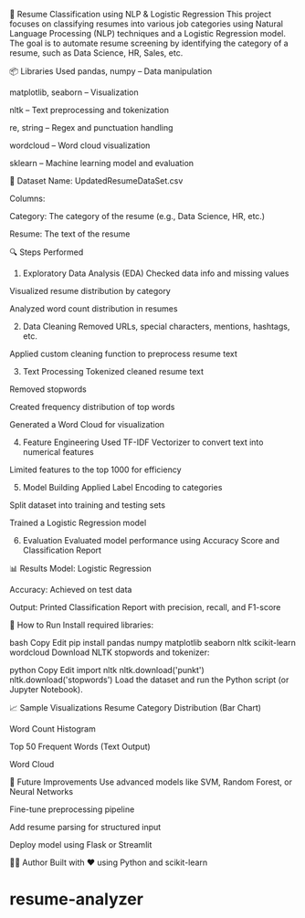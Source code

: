 📄 Resume Classification using NLP & Logistic Regression
This project focuses on classifying resumes into various job categories using Natural Language Processing (NLP) techniques and a Logistic Regression model. The goal is to automate resume screening by identifying the category of a resume, such as Data Science, HR, Sales, etc.

📦 Libraries Used
pandas, numpy – Data manipulation

matplotlib, seaborn – Visualization

nltk – Text preprocessing and tokenization

re, string – Regex and punctuation handling

wordcloud – Word cloud visualization

sklearn – Machine learning model and evaluation

📁 Dataset
Name: UpdatedResumeDataSet.csv

Columns:

Category: The category of the resume (e.g., Data Science, HR, etc.)

Resume: The text of the resume

🔍 Steps Performed
1. Exploratory Data Analysis (EDA)
Checked data info and missing values

Visualized resume distribution by category

Analyzed word count distribution in resumes

2. Data Cleaning
Removed URLs, special characters, mentions, hashtags, etc.

Applied custom cleaning function to preprocess resume text

3. Text Processing
Tokenized cleaned resume text

Removed stopwords

Created frequency distribution of top words

Generated a Word Cloud for visualization

4. Feature Engineering
Used TF-IDF Vectorizer to convert text into numerical features

Limited features to the top 1000 for efficiency

5. Model Building
Applied Label Encoding to categories

Split dataset into training and testing sets

Trained a Logistic Regression model

6. Evaluation
Evaluated model performance using Accuracy Score and Classification Report

📊 Results
Model: Logistic Regression

Accuracy: Achieved on test data

Output: Printed Classification Report with precision, recall, and F1-score

📌 How to Run
Install required libraries:

bash
Copy
Edit
pip install pandas numpy matplotlib seaborn nltk scikit-learn wordcloud
Download NLTK stopwords and tokenizer:

python
Copy
Edit
import nltk
nltk.download('punkt')
nltk.download('stopwords')
Load the dataset and run the Python script (or Jupyter Notebook).

📈 Sample Visualizations
Resume Category Distribution (Bar Chart)

Word Count Histogram

Top 50 Frequent Words (Text Output)

Word Cloud

🤔 Future Improvements
Use advanced models like SVM, Random Forest, or Neural Networks

Fine-tune preprocessing pipeline

Add resume parsing for structured input

Deploy model using Flask or Streamlit

👨‍💻 Author
Built with ❤️ using Python and scikit-learn
# resume-analyzer
